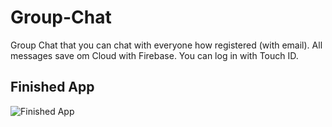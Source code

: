 # Group-Chat
Group Chat that you can chat with everyone how registered (with email). 
All messages save om Cloud with Firebase.
You can log in with Touch ID.


## Finished App
![Finished App](https://github.com/LiroyYarimi/Group-Chat/blob/master/new%20GIF.gif)


